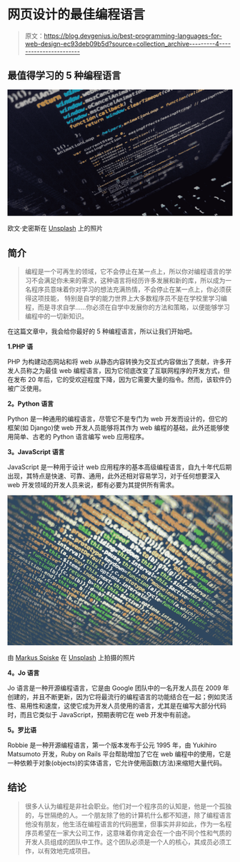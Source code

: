 # 网页设计的最佳编程语言

> 原文：<https://blog.devgenius.io/best-programming-languages-for-web-design-ec93deb09b5d?source=collection_archive---------4----------------------->

## 最值得学习的 5 种编程语言

![](img/b0bf7983108bc4f16b26692689462c4a.png)

欧文·史密斯在 [Unsplash](https://unsplash.com?utm_source=medium&utm_medium=referral) 上的照片

## **简介**

> 编程是一个可再生的领域，它不会停止在某一点上，所以你对编程语言的学习不会满足你未来的需求，这种语言将经历许多发展和新的库，所以成为一名程序员意味着你对学习的想法充满热情，不会停止在某一点上，你必须获得这项技能， 特别是自学的能力世界上大多数程序员不是在学校里学习编程，而是寻求自学……你必须在自学中发展你的方法和策略，以便能够学习编程中的一切新知识。

在这篇文章中，我会给你最好的 5 种编程语言，所以让我们开始吧。

**1.PHP 语**

PHP 为构建动态网站和将 web 从静态内容转换为交互式内容做出了贡献，许多开发人员称之为最佳 web 编程语言，因为它彻底改变了互联网程序的开发方式，但在发布 20 年后，它的受欢迎程度下降，因为它需要大量的指令。然而，该软件仍被广泛使用。

**2。Python 语言**

Python 是一种通用的编程语言，尽管它不是专门为 web 开发而设计的，但它的框架(如 Django)使 web 开发人员能够将其作为 web 编程的基础，此外还能够使用简单、古老的 Python 语言编写 web 应用程序。

**3。JavaScript 语言**

JavaScript 是一种用于设计 web 应用程序的基本高级编程语言，自九十年代后期出现，其特点是快速、可靠、通用，此外还相对容易学习，对于任何想要深入 web 开发领域的开发人员来说，都有必要为其提供所有需求。

![](img/a7df74e5309627ed85992779180367f2.png)

由 [Markus Spiske](https://unsplash.com/@markusspiske?utm_source=medium&utm_medium=referral) 在 [Unsplash](https://unsplash.com?utm_source=medium&utm_medium=referral) 上拍摄的照片

**4。Jo 语言**

Jo 语言是一种开源编程语言，它是由 Google 团队中的一名开发人员在 2009 年创建的，并且不断更新，因为它将最流行的编程语言的功能结合在一起；例如灵活性、易用性和速度，这使它成为开发人员使用的语言，尤其是在编写大部分代码时，而且它类似于 JavaScript，预期表明它在 web 开发中有前途。

**5。罗比语**

Robbie 是一种开源编程语言，第一个版本发布于公元 1995 年，由 Yukihiro Matsumoto 开发，Ruby on Rails 平台帮助增加了它在 web 编程中的使用，它是一种依赖于对象(objects)的实体语言，它允许使用函数(方法)来缩短大量代码。

## 结论

> 很多人认为编程是非社会职业。他们对一个程序员的认知是，他是一个孤独的，与世隔绝的人。一个朋友除了他的计算机什么都不知道，除了编程语言他没有朋友，他生活在编程语言的代码圈里，但事实并非如此，作为一名程序员希望在一家大公司工作，这意味着你肯定会在一个由不同个性和气质的开发人员组成的团队中工作。这个团队必须是一个人的核心，其成员必须工作，以有效地完成项目。